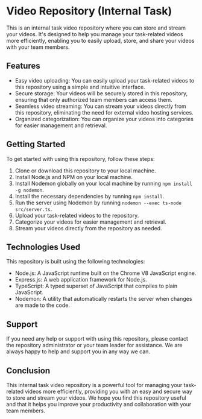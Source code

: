 # Video Repository (Internal Task)

This is an internal task video repository where you can store and stream your videos. It's designed to help you manage your task-related videos more efficiently, enabling you to easily upload, store, and share your videos with your team members.

## Features

- Easy video uploading: You can easily upload your task-related videos to this repository using a simple and intuitive interface.
- Secure storage: Your videos will be securely stored in this repository, ensuring that only authorized team members can access them.
- Seamless video streaming: You can stream your videos directly from this repository, eliminating the need for external video hosting services.
- Organized categorization: You can organize your videos into categories for easier management and retrieval.

## Getting Started

To get started with using this repository, follow these steps:

1. Clone or download this repository to your local machine.
2. Install Node.js and NPM on your local machine.
3. Install Nodemon globally on your local machine by running `npm install -g nodemon`.
4. Install the necessary dependencies by running `npm install`.
5. Run the server using Nodemon by running `nodemon --exec ts-node src/server.ts`.
6. Upload your task-related videos to the repository.
7. Categorize your videos for easier management and retrieval.
8. Stream your videos directly from the repository as needed.

## Technologies Used

This repository is built using the following technologies:

- Node.js: A JavaScript runtime built on the Chrome V8 JavaScript engine.
- Express.js: A web application framework for Node.js.
- TypeScript: A typed superset of JavaScript that compiles to plain JavaScript.
- Nodemon: A utility that automatically restarts the server when changes are made to the code.

## Support

If you need any help or support with using this repository, please contact the repository administrator or your team leader for assistance. We are always happy to help and support you in any way we can.

## Conclusion

This internal task video repository is a powerful tool for managing your task-related videos more efficiently, providing you with an easy and secure way to store and stream your videos. We hope you find this repository useful and that it helps you improve your productivity and collaboration with your team members.
